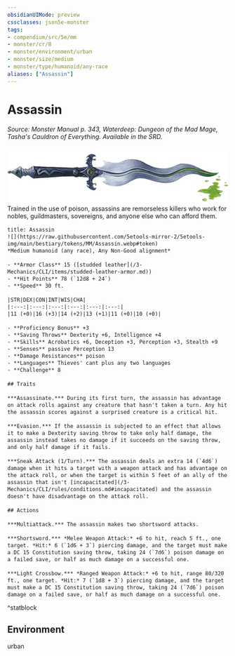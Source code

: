 ```yaml
---
obsidianUIMode: preview
cssclasses: json5e-monster
tags:
- compendium/src/5e/mm
- monster/cr/8
- monster/environment/urban
- monster/size/medium
- monster/type/humanoid/any-race
aliases: ["Assassin"]
---
```

# Assassin
*Source: Monster Manual p. 343, Waterdeep: Dungeon of the Mad Mage, Tasha's Cauldron of Everything. Available in the SRD.*  

![](https://raw.githubusercontent.com/5etools-mirror-2/5etools-img/main/bestiary/MM/Assassin.webp#right)  
Trained in the use of poison, assassins are remorseless killers who work for nobles, guildmasters, sovereigns, and anyone else who can afford them.


```ad-statblock
title: Assassin
![](https://raw.githubusercontent.com/5etools-mirror-2/5etools-img/main/bestiary/tokens/MM/Assassin.webp#token)
*Medium humanoid (any race), Any Non-Good alignment*

- **Armor Class** 15 ([studded leather](/3-Mechanics/CLI/items/studded-leather-armor.md))
- **Hit Points** 78 (`12d8 + 24`) 
- **Speed** 30 ft.

|STR|DEX|CON|INT|WIS|CHA|
|:---:|:---:|:---:|:---:|:---:|:---:|
|11 (+0)|16 (+3)|14 (+2)|13 (+1)|11 (+0)|10 (+0)|

- **Proficiency Bonus** +3
- **Saving Throws** Dexterity +6, Intelligence +4
- **Skills** Acrobatics +6, Deception +3, Perception +3, Stealth +9
- **Senses** passive Perception 13
- **Damage Resistances** poison
- **Languages** Thieves' cant plus any two languages
- **Challenge** 8

## Traits

***Assassinate.*** During its first turn, the assassin has advantage on attack rolls against any creature that hasn't taken a turn. Any hit the assassin scores against a surprised creature is a critical hit.

***Evasion.*** If the assassin is subjected to an effect that allows it to make a Dexterity saving throw to take only half damage, the assassin instead takes no damage if it succeeds on the saving throw, and only half damage if it fails.

***Sneak Attack (1/Turn).*** The assassin deals an extra 14 (`4d6`) damage when it hits a target with a weapon attack and has advantage on the attack roll, or when the target is within 5 feet of an ally of the assassin that isn't [incapacitated](/3-Mechanics/CLI/rules/conditions.md#incapacitated) and the assassin doesn't have disadvantage on the attack roll.

## Actions

***Multiattack.*** The assassin makes two shortsword attacks.

***Shortsword.*** *Melee Weapon Attack:* +6 to hit, reach 5 ft., one target. *Hit:* 6 (`1d6 + 3`) piercing damage, and the target must make a DC 15 Constitution saving throw, taking 24 (`7d6`) poison damage on a failed save, or half as much damage on a successful one.

***Light Crossbow.*** *Ranged Weapon Attack:* +6 to hit, range 80/320 ft., one target. *Hit:* 7 (`1d8 + 3`) piercing damage, and the target must make a DC 15 Constitution saving throw, taking 24 (`7d6`) poison damage on a failed save, or half as much damage on a successful one.
```
^statblock

## Environment

urban